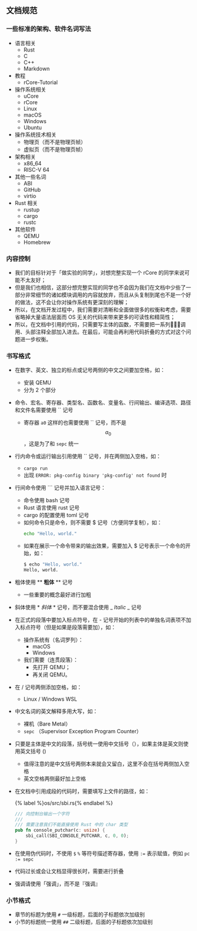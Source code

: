 ## 文档规范

### 一些标准的架构、软件名词写法
- 语言相关
  - Rust
  - C
  - C++
  - Markdown
- 教程
  - rCore-Tutorial
- 操作系统相关
  - uCore
  - rCore
  - Linux
  - macOS
  - Windows
  - Ubuntu
- 操作系统技术相关
  - 物理页（而不是物理页帧）
  - 虚拟页（而不是物理页帧）
- 架构相关
  - x86_64
  - RISC-V 64
- 其他一些名词
  - ABI
  - GitHub
  - virtio
- Rust 相关
  - rustup
  - cargo
  - rustc
- 其他软件
  - QEMU
  - Homebrew

### 内容控制
- 我们的目标针对于「做实验的同学」，对想完整实现一个 rCore 的同学来说可能不太友好；
- 但是我们也相信，这部分想完整实现的同学也不会因为我们在文档中少些了一部分非常细节的诸如模块调用的内容就放弃，而且从头复制到尾也不是一个好的做法，这不会让你对操作系统有更深刻的理解；
- 所以，在文档开发过程中，我们需要对清晰和全面做很多的权衡和考虑，需要省略掉大量语法层面而 OS 无关的代码来带来更多的可读性和精简性；
- 所以，在文档中引用的代码，只需要写主体的函数，不需要把一系列调用、头部注释全部加入进去。在最后，可能会再利用代码折叠的方式对这个问题进一步权衡。

### 书写格式
- 在数字、英文、独立的标点或记号两侧的中文之间要加空格，如：
  - 安装 QEMU
  - 分为 2 个部分
- 命令、宏名、寄存器、类型名、函数名、变量名、行间输出、编译选项、路径和文件名需要使用 \`\` 记号
  
  - 寄存器 `a0` 这样的也需要使用 \`\` 记号，而不是 $$a_0$$，这是为了和 `sepc` 统一
- 行内命令或运行输出引用使用 \`\` 记号，并在两侧加入空格，如：
  - `cargo run`
  - 出现 `ERROR: pkg-config binary 'pkg-config' not found` 时
- 行间命令使用 \`\`\` 记号并加入语言记号：
  - 命令使用 bash 记号
  - Rust 语言使用 rust 记号
  - cargo 的配置使用 toml 记号
  - 如何命令只是命令，则不需要 $ 记号（方便同学复制），如：
    ```bash
    echo "Hello, world."
    ```
  - 如果在展示一个命令带来的输出效果，需要加入 $ 记号表示一个命令的开始，如：
    ```bash
    $ echo "Hello, world."
    Hello, world.
    ```
- 粗体使用 \*\* **粗体** \*\* 记号
  
  - 一些重要的概念最好进行加粗
- 斜体使用 \* *斜体* \* 记号，而不要混合使用 \_ _Italic_ \_ 记号
- 在正式的段落中要加入标点符号，在 - 记号开始的列表中的单独名词表项不加入标点符号（但是如果是段落需要加），如：
  - 操作系统有（名词罗列）：
    - macOS
    - Windows
  - 我们需要（连贯段落）：
    - 先打开 QEMU；
    - 再关闭 QEMU。
- 在 / 记号两侧添加空格，如：
  
  - Linux / Windows WSL
- 中文名词的英文解释多用大写，如：
  - 裸机（Bare Metal）
  - `sepc` （Supervisor Exception Program Counter）
- 只要是主体是中文的段落，括号统一使用中文括号（），如果主体是英文则使用英文括号 ()
  - 值得注意的是中文括号两侧本来就会又留白，这里不会在括号两侧加入空格
  - 英文空格两侧最好加上空格
- 在文档中引用成段的代码时，需要填写上文件的路径，如：
  
  {% label %}os/src/sbi.rs{% endlabel %}
  ```rust
  /// 向控制台输出一个字符
  ///
  /// 需要注意我们不能直接使用 Rust 中的 char 类型
  pub fn console_putchar(c: usize) {
      sbi_call(SBI_CONSOLE_PUTCHAR, c, 0, 0);
  }
  ```
- 在使用伪代码时，不使用 `$` `%` 等符号描述寄存器，使用 `:=` 表示赋值，例如 `pc := sepc`
- 代码过长或会让文档显得很长时，需要进行折叠
- 强调请使用「强调」，而不是『强调』

### 小节格式

- 章节的标题为使用 `#` 一级标题，后面的子标题依次加级别
- 小节的标题统一使用 `##` 二级标题，后面的子标题依次加级别